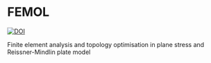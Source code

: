 # FEMOL

[![DOI](https://zenodo.org/badge/429150160.svg)](https://zenodo.org/badge/latestdoi/429150160)

Finite element analysis and topology optimisation in plane stress and Reissner-Mindlin plate model
